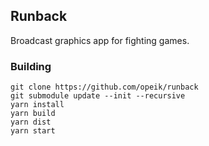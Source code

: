 ## Runback

Broadcast graphics app for fighting games.

### Building

```
git clone https://github.com/opeik/runback
git submodule update --init --recursive
yarn install
yarn build
yarn dist
yarn start
```
